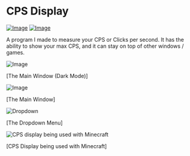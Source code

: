 # CPS Display

[![Image](https://img.shields.io/badge/Download-V1.1-success?style=for-the-badge)](https://github.com/Basicprogrammer10/CPS/releases/download/1.1.0/CPS.exe) [![Image](https://img.shields.io/badge/.NET-V4.7.2+-informational?style=for-the-badge)](https://dotnet.microsoft.com/)

A program I made to measure your CPS or Clicks per second. It has the ability to show your max CPS, and it can stay on top of other windows / games.

![Image](https://i.imgur.com/hqPBAew.png)

[The Main Window (Dark Mode)]

![Image](https://i.imgur.com/ISqYNS3.png)

[The Main Window]

![Dropdown](https://i.imgur.com/Vgl25Uw.png)

[The Dropdown Menu]

![CPS display being used with Minecraft](https://i.imgur.com/GHYIIHL.jpg)

[CPS Display being used with Minecraft]

